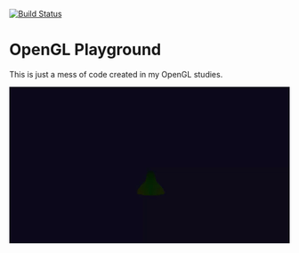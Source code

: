 [![Build Status](https://travis-ci.org/Llcoolsouder/OpenGLPlayground.svg?branch=master)](https://travis-ci.org/Llcoolsouder/OpenGLPlayground)
# OpenGL Playground

This is just a mess of code created in my OpenGL studies.

![alt text](https://github.com/Llcoolsouder/OpenGLPlayground/blob/master/samples/particle_attraction.gif "Particles simulated on compute shaders")